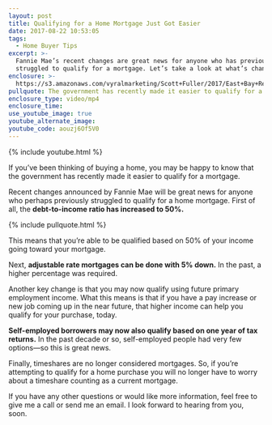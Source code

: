 ```yaml
---
layout: post
title: Qualifying for a Home Mortgage Just Got Easier
date: 2017-08-22 10:53:05
tags:
  - Home Buyer Tips
excerpt: >-
  Fannie Mae’s recent changes are great news for anyone who has previously
  struggled to qualify for a mortgage. Let’s take a look at what’s changed.
enclosure: >-
  https://s3.amazonaws.com/vyralmarketing/Scott+Fuller/2017/East+Bay+Real+Estate+Agent-+Fannie+Mae+Changes.mp4
pullquote: The government has recently made it easier to qualify for a mortgage.
enclosure_type: video/mp4
enclosure_time:
use_youtube_image: true
youtube_alternate_image:
youtube_code: aouzj6Of5V0
---
```



{% include youtube.html %}

If you’ve been thinking of buying a home, you may be happy to know that the government has recently made it easier to qualify for a mortgage.

Recent changes announced by Fannie Mae will be great news for anyone who perhaps previously struggled to qualify for a home mortgage. First of all, the **debt-to-income ratio has increased to 50%.**

{% include pullquote.html %}

This means that you’re able to be qualified based on 50% of your income going toward your mortgage.

Next, **adjustable rate mortgages can be done with 5% down.** In the past, a higher percentage was required.

Another key change is that you may now qualify using future primary employment income. What this means is that if you have a pay increase or new job coming up in the near future, that higher income can help you qualify for your purchase, today.

**Self-employed borrowers may now also qualify based on one year of tax returns.** In the past decade or so, self-employed people had very few options—so this is great news.

Finally, timeshares are no longer considered mortgages. So, if you’re attempting to qualify for a home purchase you will no longer have to worry about a timeshare counting as a current mortgage.

If you have any other questions or would like more information, feel free to give me a call or send me an email. I look forward to hearing from you, soon.
<br>